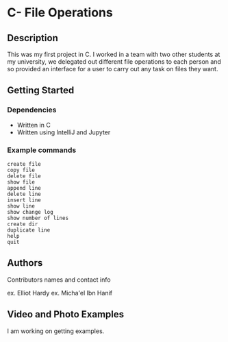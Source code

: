 # C- File Operations 

## Description

This was my first project in C. I worked in a team with two other students at my university, we delegated out different file operations to each person and so provided an interface for a user to carry out any task on files they want.

## Getting Started

### Dependencies

* Written in C
* Written using IntelliJ and Jupyter

### Example commands

```
create file
copy file
delete file
show file
append line
delete line
insert line
show line
show change log
show number of lines
create dir
duplicate line
help
quit

```

## Authors

Contributors names and contact info

ex. Elliot Hardy 
ex. Micha'el Ibn Hanif


## Video and Photo Examples

I am working on getting examples.
